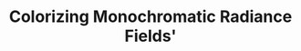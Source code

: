 ---
layout: default
title: Colorizing Monochromatic Radiance Fields'
authors: <a href="https://liquidammonia.github.io/">Yean Cheng</a>, <a href="https://wanrenjie.github.io/">Renjie Wan</a>, <a href="https://shuchenweng.github.io/">Shuchen Weng</a>, <strong>Chengxuan Zhu</strong>, Yakun Chang, <a href="https://ci.idm.pku.edu.cn/">Boxin Shi</a>
publication: Oral, In <i>AAAI Conference on Artificial Intelligence</i>, 2024.
year: 2024.2
pdf: ''
code: ''
official_link: ''
---
